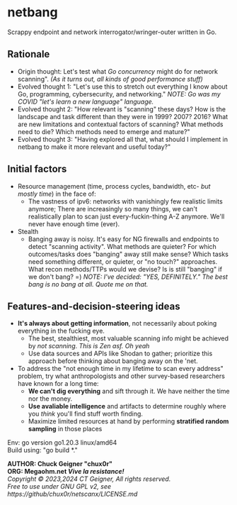 # netbang  
Scrappy endpoint and network interrogator/wringer-outer written in Go.   

## Rationale
+ Origin thought: Let's test what *Go concurrency* might do for network scanning". *(As it turns out, all kinds of good performance stuff)*
+ Evolved thought 1: "Let's use this to stretch out everything I know about Go, programming, cybersecurity, and networking." *NOTE: Go was my COVID "let's learn a new language" language.*
+ Evolved thought 2: "How relevant is "scanning" these days? How is the landscape and task different than they were in 1999? 2007? 2016? What are new limitations and contextual factors of scanning? What methods need to die? Which methods need to emerge and mature?"
+ Evolved thought 3: "Having explored all that, what should I implement in netbang to make it more relevant and useful today?"

## Initial factors
+ Resource management (time, process cycles, bandwidth, etc- *but mostly time*) in the face of:
     + The vastness of ipv6: networks with vanishingly few realistic limits anymore; There are increasingly so many things, we can't realistically plan to scan just every-fuckin-thing A-Z anymore. We'll never have enough time (ever).
+ Stealth
     + Banging away is noisy. It's easy for NG firewalls and endpoints to detect "scanning activity". What methods are quieter? For which outcomes/tasks does "banging" away still make sense? Which tasks need something different, or quieter, or "no touch?" approaches. What recon methods/TTPs would we devise? Is is still "banging" if we don't bang? =) *NOTE: I've decided: "YES, DEFINITELY." The best bang is no bang at all. Quote me on that.*  

## Features-and-decision-steering ideas
+ **It's always about getting information**, not necessarily about poking everything in the fucking eye.
     + The best, stealthiest, most valuable scanning info might be achieved by *not scanning*. *This is Zen asf. Oh yeah*
     + Use data sources and APIs like Shodan to gather; prioritize this approach before thinking about banging away on the 'net.
+ To address the "not enough time in my lifetime to scan every address" problem, try what anthropologists and other survey-based researchers have known for a long time:
     + **We can't dig everything** and sift through it. We have neither the time nor the money. 
     + **Use avaliable intelligence** and artifacts to determine roughly where you *think* you'll find stuff worth finding.
     + Maximize limited resources at hand by performing **stratified random sampling** in those places

Env: go version go1.20.3 linux/amd64   
Build using: "go build *."    
   
**AUTHOR: Chuck Geigner "chux0r"**   
**ORG: Megaohm.net *Vive la resistance!***    
*Copyright © 2023,2024 CT Geigner, All rights reserved.*   
*Free to use under GNU GPL v2, see https://github/chux0r/netscanx/LICENSE.md*
